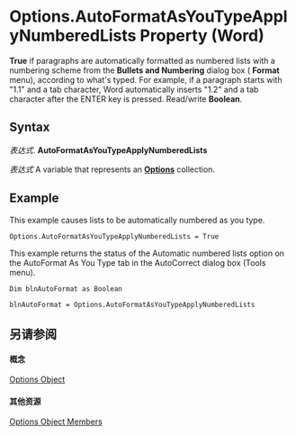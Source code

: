 
# Options.AutoFormatAsYouTypeApplyNumberedLists Property (Word)

 **True** if paragraphs are automatically formatted as numbered lists with a numbering scheme from the **Bullets and Numbering** dialog box ( **Format** menu), according to what's typed. For example, if a paragraph starts with "1.1" and a tab character, Word automatically inserts "1.2" and a tab character after the ENTER key is pressed. Read/write **Boolean**.


## Syntax

 _表达式_. **AutoFormatAsYouTypeApplyNumberedLists**

 _表达式_ A variable that represents an **[Options](873b7b99-3fe1-fd89-9ece-a9355cb827dc.md)** collection.


## Example

This example causes lists to be automatically numbered as you type.


```
Options.AutoFormatAsYouTypeApplyNumberedLists = True
```

This example returns the status of the Automatic numbered lists option on the AutoFormat As You Type tab in the AutoCorrect dialog box (Tools menu).




```
Dim blnAutoFormat as Boolean 
 
blnAutoFormat = Options.AutoFormatAsYouTypeApplyNumberedLists
```


## 另请参阅


#### 概念


[Options Object](873b7b99-3fe1-fd89-9ece-a9355cb827dc.md)
#### 其他资源


[Options Object Members](http://msdn.microsoft.com/library/76cd9dfe-6bbb-4c3d-0bfc-79a62bedd15e%28Office.15%29.aspx)